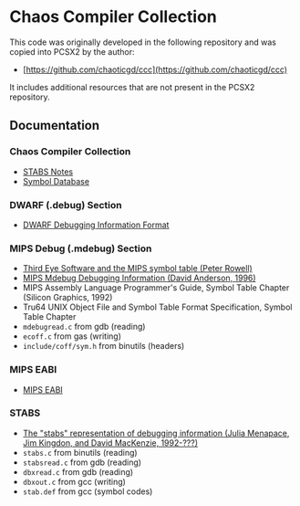 # Chaos Compiler Collection

This code was originally developed in the following repository and was copied
into PCSX2 by the author:

- [https://github.com/chaoticgd/ccc](https://github.com/chaoticgd/ccc)

It includes additional resources that are not present in the PCSX2 repository.

## Documentation

### Chaos Compiler Collection

- [STABS Notes](https://github.com/chaoticgd/ccc/blob/main/docs/StabsNotes.md)
- [Symbol Database](https://github.com/chaoticgd/ccc/blob/main/docs/SymbolDatabase.md)

### DWARF (.debug) Section

- [DWARF Debugging Information Format](https://dwarfstd.org/doc/dwarf_1_1_0.pdf)

### MIPS Debug (.mdebug) Section

- [Third Eye Software and the MIPS symbol table (Peter Rowell)](http://datahedron.com/mips.html)
- [MIPS Mdebug Debugging Information (David Anderson, 1996)](https://www.prevanders.net/Mdebug.ps)
- MIPS Assembly Language Programmer's Guide, Symbol Table Chapter (Silicon Graphics, 1992)
- Tru64 UNIX Object File and Symbol Table Format Specification, Symbol Table Chapter
- `mdebugread.c` from gdb (reading)
- `ecoff.c` from gas (writing)
- `include/coff/sym.h` from binutils (headers)

### MIPS EABI

- [MIPS EABI](https://sourceware.org/legacy-ml/binutils/2003-06/msg00436.html)

### STABS

- [The "stabs" representation of debugging information (Julia Menapace, Jim Kingdon, and David MacKenzie, 1992-???)](https://sourceware.org/gdb/onlinedocs/stabs.html)
- `stabs.c` from binutils (reading)
- `stabsread.c` from gdb (reading)
- `dbxread.c` from gdb (reading)
- `dbxout.c` from gcc (writing)
- `stab.def` from gcc (symbol codes)
